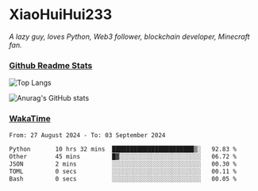 # XiaoHuiHui233

*A lazy guy, loves Python, Web3 follower, blockchain developer, Minecraft fan.*

### [Github Readme Stats](https://github.com/anuraghazra/github-readme-stats)

![Top Langs](https://github-readme-stats.vercel.app/api/top-langs/?username=XiaoHuiHui233&layout=compact&theme=github_dark)

![Anurag's GitHub stats](https://github-readme-stats.vercel.app/api?username=XiaoHuiHui233&show_icons=true&theme=github_dark)

### [WakaTime](https://wakatime.com)

<!--START_SECTION:waka-->

```txt
From: 27 August 2024 - To: 03 September 2024

Python       10 hrs 32 mins  ███████████████████████▒░   92.83 %
Other        45 mins         █▓░░░░░░░░░░░░░░░░░░░░░░░   06.72 %
JSON         2 mins          ░░░░░░░░░░░░░░░░░░░░░░░░░   00.30 %
TOML         0 secs          ░░░░░░░░░░░░░░░░░░░░░░░░░   00.11 %
Bash         0 secs          ░░░░░░░░░░░░░░░░░░░░░░░░░   00.05 %
```

<!--END_SECTION:waka-->
